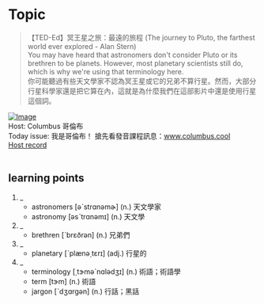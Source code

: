 # Topic

> 【TED-Ed】冥王星之旅：最遠的旅程 (The journey to Pluto, the farthest world ever explored - Alan Stern) <br>
> You may have heard that astronomers don't consider Pluto or its brethren to be planets.  However, most planetary scientists still do, which is why we're using that terminology here. <br>
> 你可能聽過有些天文學家不認為冥王星或它的兄弟不算行星。然而，大部分行星科學家還是把它算在內，這就是為什麼我們在這部影片中還是使用行星這個詞。 <br>

[![Image](https://cdn.voicetube.com/assets/thumbnails/vyUnzfMh-zA.jpg)](https://www.youtube.com/embed/vyUnzfMh-zA?rel=0&showinfo=0&cc_load_policy=0&controls=1&autoplay=1&iv_load_policy=3&playsinline=1&wmode=transparent&start=36&end=50&enablejsapi=1&origin=https://tw.voicetube.com&widgetid=1)<br>
Host: Columbus 哥倫布
<br>Today issue: 我是哥倫布！ 搶先看發音課程訊息：www.columbus.cool
<br>
[Host record](https://cdn.voicetube.com/tmp/everyday_records/10155338087225016/2480.mp3)
<br><br>
## learning points
1. _
	* astronomers [əˋstrɑnəmɚ] (n.) 天文學家
	* astronomy [əsˋtrɑnəmɪ] (n.) 天文學
2. _
	* brethren [ˋbrɛðrən] (n.) 兄弟們
3. _
	* planetary [ˋplænə͵tɛrɪ] (adj.) 行星的
4. _
	* terminology [͵tɝməˋnɑlədʒɪ] (n.) 術語；術語學
	* term [tɝm] (n.) 術語
	* jargon [ˋdʒɑrgən] (n.) 行話；黑話
